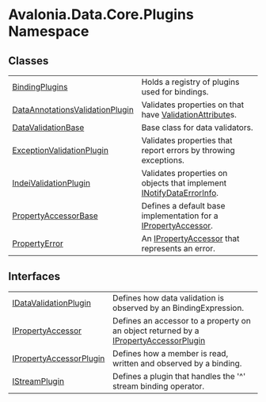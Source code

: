 # Avalonia.Data.Core.Plugins Namespace






## Classes
<table>
<tr>
<td><a href="T_Avalonia_Data_Core_Plugins_BindingPlugins">BindingPlugins</a></td>
<td>Holds a registry of plugins used for bindings.</td>
</tr>
<tr>
<td><a href="T_Avalonia_Data_Core_Plugins_DataAnnotationsValidationPlugin">DataAnnotationsValidationPlugin</a></td>
<td>Validates properties on that have <a href="https://learn.microsoft.com/dotnet/api/system.componentmodel.dataannotations.validationattribute" target="_blank" rel="noopener noreferrer">ValidationAttribute</a>s.</td>
</tr>
<tr>
<td><a href="T_Avalonia_Data_Core_Plugins_DataValidationBase">DataValidationBase</a></td>
<td>Base class for data validators.</td>
</tr>
<tr>
<td><a href="T_Avalonia_Data_Core_Plugins_ExceptionValidationPlugin">ExceptionValidationPlugin</a></td>
<td>Validates properties that report errors by throwing exceptions.</td>
</tr>
<tr>
<td><a href="T_Avalonia_Data_Core_Plugins_IndeiValidationPlugin">IndeiValidationPlugin</a></td>
<td>Validates properties on objects that implement <a href="https://learn.microsoft.com/dotnet/api/system.componentmodel.inotifydataerrorinfo" target="_blank" rel="noopener noreferrer">INotifyDataErrorInfo</a>.</td>
</tr>
<tr>
<td><a href="T_Avalonia_Data_Core_Plugins_PropertyAccessorBase">PropertyAccessorBase</a></td>
<td>Defines a default base implementation for a <a href="T_Avalonia_Data_Core_Plugins_IPropertyAccessor">IPropertyAccessor</a>.</td>
</tr>
<tr>
<td><a href="T_Avalonia_Data_Core_Plugins_PropertyError">PropertyError</a></td>
<td>An <a href="T_Avalonia_Data_Core_Plugins_IPropertyAccessor">IPropertyAccessor</a> that represents an error.</td>
</tr>
</table>

## Interfaces
<table>
<tr>
<td><a href="T_Avalonia_Data_Core_Plugins_IDataValidationPlugin">IDataValidationPlugin</a></td>
<td>Defines how data validation is observed by an BindingExpression.</td>
</tr>
<tr>
<td><a href="T_Avalonia_Data_Core_Plugins_IPropertyAccessor">IPropertyAccessor</a></td>
<td>Defines an accessor to a property on an object returned by a <a href="T_Avalonia_Data_Core_Plugins_IPropertyAccessorPlugin">IPropertyAccessorPlugin</a></td>
</tr>
<tr>
<td><a href="T_Avalonia_Data_Core_Plugins_IPropertyAccessorPlugin">IPropertyAccessorPlugin</a></td>
<td>Defines how a member is read, written and observed by a binding.</td>
</tr>
<tr>
<td><a href="T_Avalonia_Data_Core_Plugins_IStreamPlugin">IStreamPlugin</a></td>
<td>Defines a plugin that handles the '^' stream binding operator.</td>
</tr>
</table>